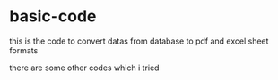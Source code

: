 # basic-code

this is the code to convert datas from database to pdf and excel sheet formats

there are some other codes which i tried
